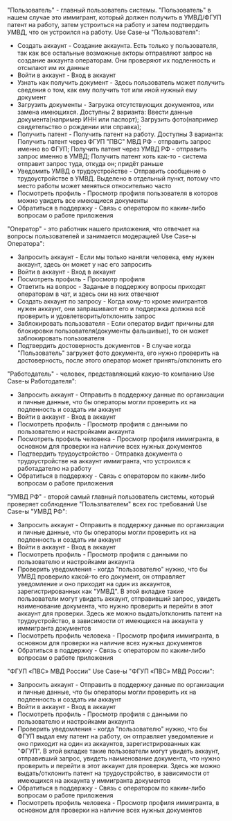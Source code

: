 "Пользователь" - главный пользователь системы. "Пользователь" в нашем случае это иммигрант, который должен
	получить в УМВД/ФГУП патент на работу, затем устроиться на работу и затем подтвердить УМВД, что он 
	устроился на работу.
Use Case-ы "Пользователя":
- Создать аккаунт - Создание аккаунта. Есть только у пользователя, так как все остальные возможные акторы
			отправляют запрос на создание аккаунта операторам. Они проверяют их подленность и
			отсылают им их данные 
- Войти в аккаунт - Вход в аккаунт
- Узнать как получить документ - Здесь пользователь может получить сведения о том, как ему получить тот или
					 иной нужный ему документ
- Загрузить документы - Загрузка отсутствующих документов, или замена имеющихся. Доступны 2 варианта:
				Ввести данные документа(например ИНН или паспорт);
				Загрузить фото(например свидетельство о рождении или справка);
- Получить патент - Получить патент на работу. Доступны 3 варианта:
				Получить патент через ФГУП "ПВС" МВД РФ - отправить запрос именно во ФГУП;
				Получить патент через УМВД РФ - отправить запрос именно в УМВД;
				Получить патент хоть как-то - система отправит запрос туда, откуда он;
					придёт раньше
- Уведомить УМВД о трудоустройстве - Отправить сообщение о трудоустройстве в УМВД. Выделено
					в отдельный пункт, потому что место работы может 
					меняться относительно часто
- Посмотреть профиль - Просмотр профиля пользователя в которов можно увидеть все имеющиеся документы
- Обратиться в поддержку - Связь с оператором по каким-либо вопросам о работе приложения




"Оператор" - это работник нашего приложения, что отвечает на вопросы пользователей и занимается модерацией
Use Case-ы Оператора":
- Запросить аккаунт - Если мы только наняли человека, ему нужен аккаунт, здесь он может у нас его запросить
- Войти в аккаунт - Вход в аккаунт
- Посмотреть профиль - Просмотр профиля
- Ответить на вопрос - Заданые в поддержку вопросы приходят операторам в чат, и здесь они на них отвечают
- Создать аккаунт по запросу - Когда кому-то кроме имигрантов нужен аккаунт, они запрашивают его и поддержка
				должна всё проверить и удовлетворить/отклонить запрос
- Заблокировать пользователя - Если оператор видит причины для блокировки пользователя(документы фальшивые), 
				то он может заблокировать пользователя
- Подтвердить достоверность документов - В случае когда "Пользователь" загружет фото документа, его нужно проверить
						на достоверность, после этого оператор может принять/отклонить его




"Работодатель" - человек, представляющий какую-то компанию
Use Case-ы Работодателя":
- Запросить аккаунт - Отправить в поддержку данные по организации и личные данные, что бы операторы могли 
			проверить их на подленность и создать им аккаунт
- Войти в аккаунт - Вход в аккаунт
- Посмотреть профиль - Просмотр профиля с данными по пользователю и настройками аккаунта
- Посмотреть профиль человека - Просмотр профиля иммигранта, в основном для проверки на наличие всех нужных
					документов
- Подтвердить трудоустройство - Отправка документа о трудоустройстве на аккаунт иммигранта, что устроился к
					работадателю на работу
- Обратиться в поддержку - Связь с оператором по каким-либо вопросам о работе приложения




"УМВД РФ" - второй самый главный пользователь системы, который проверяет соблюдение "Пользлвателем" всех гос 
		требований
Use Case-ы "УМВД РФ":
- Запросить аккаунт - Отправить в поддержку данные по организации и личные данные, что бы операторы могли 
			проверить их на подленность и создать им аккаунт
- Войти в аккаунт - Вход в аккаунт
- Посмотреть профиль - Просмотр профиля с данными по пользователю и настройками аккаунта
- Проверить уведомления - когда "пользователю" нужно, что бы УМВД проверило какой-то его документ, он отправляет 
				уведомление и оно приходит на один из аккаунтов, зарегистрированных как "УМВД".
				В этой вкладке такие пользователи могут увидеть аккаунт, отправивший запрос, 
				увидеть наименование документа, что нужно проверить и перейти в этот аккаунт
				для проверки. Здесь же можно выдать/отклонить патент на трудоустройство, 
				в зависимости от имеющихся на аккаунта у иммигранта документов
- Посмотреть профиль человека - Просмотр профиля иммигранта, в основном для проверки на наличие всех нужных
					документов
- Обратиться в поддержку - Связь с оператором по каким-либо вопросам о работе приложения




"ФГУП «ПВС» МВД России"
Use Case-ы "ФГУП «ПВС» МВД России":
- Запросить аккаунт - Отправить в поддержку данные по организации и личные данные, что бы операторы могли 
			проверить их на подленность и создать им аккаунт
- Войти в аккаунт - Вход в аккаунт
- Посмотреть профиль - Просмотр профиля с данными по пользователю и настройками аккаунта
- Проверить уведомления - когда "пользователю" нужно, что бы ФГУП выдал ему патент на работу, он отправляет 
				уведомление и оно приходит на один из аккаунтов, зарегистрированных как "ФГУП".
				В этой вкладке такие пользователи могут увидеть аккаунт, отправивший запрос, 
				увидеть наименование документа, что нужно проверить и перейти в этот аккаунт
				для проверки. Здесь же можно выдать/отклонить патент на трудоустройство, 
				в зависимости от имеющихся на аккаунта у иммигранта документов
- Обратиться в поддержку - Связь с оператором по каким-либо вопросам о работе приложения
- Посмотреть профиль человека - Просмотр профиля иммигранта, в основном для проверки на наличие всех нужных
					документов
